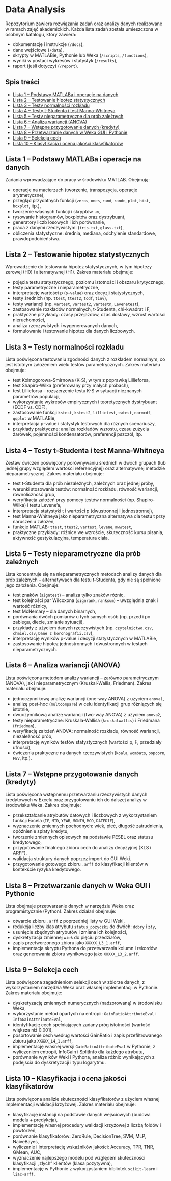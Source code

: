 # Data Analysis

Repozytorium zawiera rozwiązania zadań oraz analizy danych realizowane w ramach zajęć akademickich. Każda lista zadań została umieszczona w osobnym katalogu, który zawiera:

- dokumentację i instrukcje (`/docs`),
- dane wejściowe (`/data`),
- skrypty w MATLABie, Pythonie lub Weka (`/scripts`, `/functions`),
- wyniki w postaci wykresów i statystyk (`/results`),
- raport (jeśli dotyczy) (`/report`).

## Spis treści

- [Lista 1 – Podstawy MATLABa i operacje na danych](#lista-1--podstawy-matlaba-i-operacje-na-danych)
- [Lista 2 – Testowanie hipotez statystycznych](#lista-2--testowanie-hipotez-statystycznych)
- [Lista 3 – Testy normalności rozkładu](#lista-3--testy-normalności-rozkładu)
- [Lista 4 – Testy t-Studenta i test Manna-Whitneya](#lista-4--testy-t-studenta-i-test-manna-whitneya)
- [Lista 5 – Testy nieparametryczne dla prób zależnych](#lista-5--testy-nieparametryczne-dla-prób-zależnych)
- [Lista 6 – Analiza wariancji (ANOVA)](#lista-6--analiza-wariancji-anova)
- [Lista 7 – Wstępne przygotowanie danych (kredyty)](#lista-7--wstępne-przygotowanie-danych-kredyty)
- [Lista 8 – Przetwarzanie danych w Weka GUI i Pythonie](#lista-8--przetwarzanie-danych-w-weka-gui-i-pythonie)
- [Lista 9 – Selekcja cech](#lista-9--selekcja-cech)
- [Lista 10 – Klasyfikacja i ocena jakości klasyfikatorów](#lista-10--klasyfikacja-i-ocena-jakości-klasyfikatorów)

## Lista 1 – Podstawy MATLABa i operacje na danych

Zadania wprowadzające do pracy w środowisku MATLAB. Obejmują:

- operacje na macierzach (tworzenie, transpozycja, operacje arytmetyczne),
- przegląd przydatnych funkcji (`zeros`, `ones`, `rand`, `randn`, `plot`, `hist`, `boxplot`, itp.),
- tworzenie własnych funkcji i skryptów `.m`,
- rysowanie histogramów, boxplotów oraz dystrybuant,
- generatory liczb losowych i ich porównanie,
- praca z danymi rzeczywistymi (`iris.txt`, `glass.txt`),
- obliczenia statystyczne: średnia, mediana, odchylenie standardowe, prawdopodobieństwa.

## Lista 2 – Testowanie hipotez statystycznych

Wprowadzenie do testowania hipotez statystycznych, w tym hipotezy zerowej (H0) i alternatywnej (H1). Zakres materiału obejmuje:

- pojęcia testu statystycznego, poziomu istotności i obszaru krytycznego,
- testy parametryczne i nieparametryczne,
- interpretację wartości p (`p-value`) oraz decyzji statystycznych,
- testy średnich (np. `ttest`, `ttest2`, `tcdf`, `tinv`),
- testy wariancji (np. `vartest`, `vartest2`, `vartestn`, `Levenetest`),
- zastosowanie rozkładów normalnych, t-Studenta, chi-kwadrat i F,
- praktyczne przykłady: czasy przejazdów, czas dostawy, wzrost wartości nieruchomości,
- analiza rzeczywistych i wygenerowanych danych,
- formułowanie i testowanie hipotez dla danych liczbowych.

## Lista 3 – Testy normalności rozkładu

Lista poświęcona testowaniu zgodności danych z rozkładem normalnym, co jest istotnym założeniem wielu testów parametrycznych. Zakres materiału obejmuje:

- test Kołmogorowa-Smirnowa (K-S), w tym z poprawką Lillieforsa,
- test Shapiro-Wilka (preferowany przy małych próbach),
- test Lillieforsa – rozszerzenie testu K-S w sytuacji nieznanych parametrów populacji,
- wykorzystanie wykresów empirycznych i teoretycznych dystrybuant (ECDF vs. CDF),
- zastosowanie funkcji `kstest`, `kstest2`, `lillietest`, `swtest`, `normcdf`, `qqplot` w MATLABie,
- interpretacja p-value i statystyk testowych dla różnych scenariuszy,
- przykłady praktyczne: analiza rozkładów wzrostu, czasu zużycia żarówek, pojemności kondensatorów, preferencji pszczół, itp.

## Lista 4 – Testy t-Studenta i test Manna-Whitneya

Zestaw ćwiczeń poświęcony porównywaniu średnich w dwóch grupach (lub jednej grupy względem wartości referencyjnej) oraz alternatywnej metodzie nieparametrycznej. Zakres materiału obejmuje:

- test t-Studenta dla prób niezależnych, zależnych oraz jednej próby,
- warunki stosowania testów: normalność rozkładu, równość wariancji, równoliczność grup,
- weryfikacja założeń przy pomocy testów normalności (np. Shapiro-Wilka) i testu Levene’a,
- interpretacja statystyki t i wartości p (dwustronnej i jednostronnej),
- test Manna-Whitneya jako nieparametryczna alternatywa dla testu t przy naruszeniu założeń,
- funkcje MATLAB: `ttest`, `ttest2`, `vartest`, `levene`, `mwwtest`,
- praktyczne przykłady: różnice we wzroście, skuteczność kursu pisania, aktywność gestykulacyjna, temperatura ciała.

## Lista 5 – Testy nieparametryczne dla prób zależnych

Lista koncentruje się na nieparametrycznych metodach analizy danych dla prób zależnych – alternatywach dla testu t-Studenta, gdy nie są spełnione jego założenia. Obejmuje:

- test znaków (`signtest`) – analiza tylko znaków różnic,
- test kolejności par Wilcoxona (`signrank`, `ranksum`) – uwzględnia znak i wartość różnicy,
- test McNemary – dla danych binarnych,
- porównania dwóch pomiarów u tych samych osób (np. przed i po zabiegu, diecie, zmianie sytuacji),
- przykłady z użyciem danych rzeczywistych (np. `czytelnictwo.csv`, `chmiel.csv`, `Dane z koronografii.csv`),
- interpretację wyników p-value i decyzji statystycznych w MATLABie,
- zastosowanie hipotez jednostronnych i dwustronnych w testach nieparametrycznych.

## Lista 6 – Analiza wariancji (ANOVA)

Lista poświęcona metodom analizy wariancji – zarówno parametrycznym (ANOVA), jak i nieparametrycznym (Kruskal-Wallis, Friedman). Zakres materiału obejmuje:

- jednoczynnikową analizę wariancji (one-way ANOVA) z użyciem `anova1`,
- analizę post-hoc (`multcompare`) w celu identyfikacji grup różniących się istotnie,
- dwuczynnikową analizę wariancji (two-way ANOVA) z użyciem `anova2`,
- testy nieparametryczne: Kruskala-Wallisa (`kruskalwallis`) i Friedmana (`friedman`),
- weryfikację założeń ANOVA: normalność rozkładu, równość wariancji, niezależność prób,
- interpretację wyników testów statystycznych (wartości p, F, przedziały ufności),
- ćwiczenia praktyczne na danych rzeczywistych (`koala`, `wombats`, `popcorn`, `FEV`, itp.).

## Lista 7 – Wstępne przygotowanie danych (kredyty)

Lista poświęcona wstępnemu przetwarzaniu rzeczywistych danych kredytowych w Excelu oraz przygotowaniu ich do dalszej analizy w środowisku Weka. Zakres obejmuje:

- przekształcanie atrybutów datowych i liczbowych z wykorzystaniem funkcji Excela (`IF`, `MID`, `YEAR`, `MONTH`, `MOD`, `DATEDIF`),
- wyznaczenie zmiennych pochodnych: wiek, płeć, długość zatrudnienia, opóźnienie spłaty kredytu,
- tworzenie zmiennych opisowych na podstawie PESEL oraz statusu kredytowego,
- przygotowanie finalnego zbioru cech do analizy decyzyjnej (XLS i ARFF),
- walidacja struktury danych poprzez import do GUI Weki.
- przygotowanie gotowego zbioru `.arff` do klasyfikacji klientów w kontekście ryzyka kredytowego.

## Lista 8 – Przetwarzanie danych w Weka GUI i Pythonie

Lista obejmuje przetwarzanie danych w narzędziu Weka oraz programistycznie (Python). Zakres działań obejmuje:

- otwarcie zbioru `.arff` z poprzedniej listy w GUI Weki,
- redukcja liczby klas atrybutu `status_pożyczki` do dwóch: `dobry` i `zły`,
- usunięcie zbędnych atrybutów i zmiana ich kolejności,
- dyskretyzacja zmiennej `wiek` do pięciu przedziałów,
- zapis przetworzonego zbioru jako `XXXXX_L3_1.arff`,
- implementacja skryptu Pythona do przetwarzania kolumn i rekordów oraz generowania zbioru wynikowego jako `XXXXX_L3_2.arff`.

## Lista 9 – Selekcja cech

Lista poświęcona zagadnieniom selekcji cech w zbiorze danych, z wykorzystaniem narzędzia Weka oraz własnej implementacji w Pythonie. Zakres materiału obejmuje:

- dyskretyzację zmiennych numerycznych (nadzorowaną) w środowisku Weka,
- wykorzystanie metod opartych na entropii: `GainRatioAttributeEval` i `InfoGainAttributeEval`,
- identyfikację cech spełniających zadany próg istotności (wartość większa niż 0.001),
- posortowanie cech według wartości GainRatio i zapis przefiltrowanego zbioru jako `XXXXX_L4_1.arff`,
- implementację własnej wersji `GainRatioAttributeEval` w Pythonie, z wyliczeniem entropii, InfoGain i SplitInfo dla każdego atrybutu,
- porównanie wyników Weki i Pythona, analiza różnic wynikających z podejścia do dyskretyzacji i typu logarytmu.

## Lista 10 – Klasyfikacja i ocena jakości klasyfikatorów

Lista poświęcona analizie skuteczności klasyfikatorów z użyciem własnej implementacji walidacji krzyżowej. Zakres materiału obejmuje:

- klasyfikację instancji na podstawie danych wejściowych (budowa modelu + predykcja),
- implementację własnej procedury walidacji krzyżowej z liczbą foldów i powtórzeń,
- porównanie klasyfikatorów: ZeroRule, DecisionTree, SVM, MLP, NaiveBayes,
- wyliczanie i interpretację wskaźników jakości: Accuracy, TPR, TNR, GMean, AUC,
- wyznaczenie najlepszego modelu pod względem skuteczności klasyfikacji „złych” klientów (klasa pozytywna),
- implementację w Pythonie z wykorzystaniem bibliotek `scikit-learn` i `liac-arff`.
